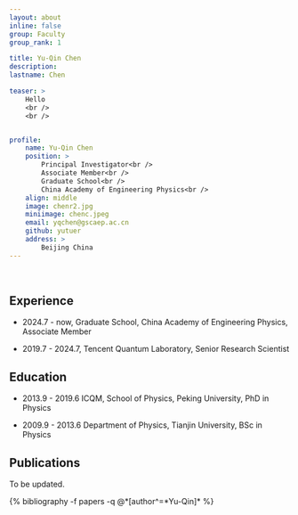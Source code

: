 ```yaml
---
layout: about
inline: false
group: Faculty
group_rank: 1

title: Yu-Qin Chen
description: 
lastname: Chen

teaser: >
    Hello
    <br />
    <br />


profile:
    name: Yu-Qin Chen
    position: > 
        Principal Investigator<br />
        Associate Member<br />
        Graduate School<br />
        China Academy of Engineering Physics<br />
    align: middle
    image: chenr2.jpg
    miniimage: chenc.jpeg
    email: yqchen@gscaep.ac.cn
    github: yutuer
    address: >
        Beijing China
---
```


<br>

## Experience

* 2024.7 - now, Graduate School, China Academy of Engineering Physics, Associate Member

* 2019.7 - 2024.7, Tencent Quantum Laboratory, Senior Research Scientist

## Education

* 2013.9 - 2019.6  ICQM, School of Physics, Peking University, PhD in Physics 

* 2009.9 - 2013.6  Department of Physics, Tianjin University, BSc in Physics


## Publications

To be updated.


<div class="publications">
{% bibliography -f papers -q @*[author^=*Yu-Qin]* %}
</div>
